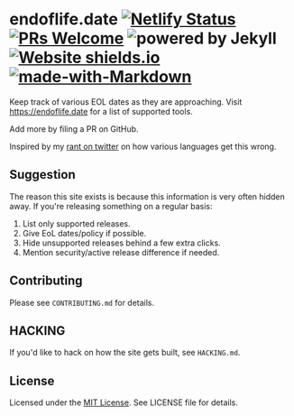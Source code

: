 # endoflife.date [![Netlify Status](https://api.netlify.com/api/v1/badges/a4c194ea-370a-436d-b58f-b1b7eadd88a3/deploy-status)](https://app.netlify.com/sites/jovial-bell-4be416/deploys) [![PRs Welcome](https://img.shields.io/badge/PRs-welcome-brightgreen.svg?style=flat-square)](http://makeapullrequest.com) ![powered by Jekyll](https://img.shields.io/badge/powered_by-Jekyll-blue.svg) [![Website shields.io](https://img.shields.io/website-up-down-green-red/https/endoflife.date.svg)](https://endoflife.date/) [![made-with-Markdown](https://img.shields.io/badge/Made%20with-Markdown-1f425f.svg)](http://commonmark.org)

Keep track of various EOL dates as they are approaching. Visit <https://endoflife.date> for a list of supported tools.

Add more by filing a PR on GitHub.

Inspired by my [rant on twitter](https://twitter.com/captn3m0/status/1110504412064239617) on how various languages get this wrong.

## Suggestion

The reason this site exists is because this information is very often hidden away. If you're releasing something on a regular basis:

1. List only supported releases.
2. Give EoL dates/policy if possible.
3. Hide unsupported releases behind a few extra clicks.
4. Mention security/active release difference if needed.

## Contributing

Please see `CONTRIBUTING.md` for details.

## HACKING

If you'd like to hack on how the site gets built, see `HACKING.md`.

## License

Licensed under the [MIT License](https://nemo.mit-license.org/). See LICENSE file for details.
